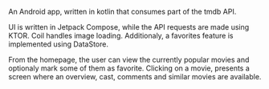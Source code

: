 An Android app, written in kotlin that consumes part of the tmdb API.

UI is written in Jetpack Compose, while the API requests are made using KTOR. Coil handles image loading. Additionaly, a favorites feature is implemented using DataStore.

From the homepage, the user can view the currently popular movies and optionaly mark some of them as favorite. Clicking on a movie, presents a screen where an overview, cast, comments and similar movies are available.
